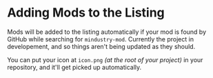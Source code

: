# Adding Mods to the Listing

Mods will be added to the listing automatically if your 
mod is found by GitHub while searching for `mindustry-mod`. 
Currently the project in developement, and so things aren't 
being updated as they should.

You can put your icon at `icon.png` *(at the root of your
project)* in your repository, and it'll get picked up
automatically.
